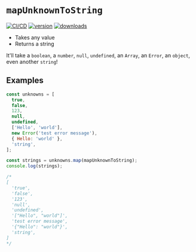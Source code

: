# `mapUnknownToString`

[![CI/CD](https://github.com/CharlesStover/quisi.do/actions/workflows/cd.yml/badge.svg?branch=main&event=push)](https://github.com/CharlesStover/quisi.do/actions/workflows/cd.yml)
[![version](https://img.shields.io/npm/v/unknown2string.svg)](https://www.npmjs.com/package/unknown2string)
[![downloads](https://img.shields.io/npm/dt/unknown2string.svg)](https://www.npmjs.com/package/unknown2string)

- Takes any value
- Returns a string

It'll take a `boolean`, a `number`, `null`, `undefined`, an `Array`, an `Error`,
an `object`, even another `string`!

## Examples

```js
const unknowns = [
  true,
  false,
  123,
  null,
  undefined,
  ['Hello', 'world'],
  new Error('test error message'),
  { Hello: 'world' },
  'string',
];

const strings = unknowns.map(mapUnknownToString);
console.log(strings);

/*
[
  'true',
  'false',
  '123',
  'null',
  'undefined',
  '["Hello", "world"]',
  'test error message',
  '{"Hello": "world"}',
  'string',
]
*/
```
